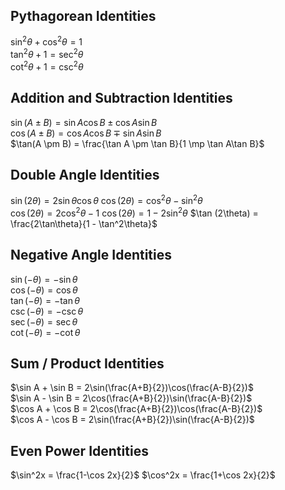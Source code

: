 ## Pythagorean Identities
$\sin^2{\theta} + \cos^2{\theta} = 1$  
$\tan^2{\theta} + 1 = \sec^2{\theta}$  
$\cot^2\theta + 1 = \csc^2\theta$  

## Addition and Subtraction Identities
$\sin(A \pm B) = \sin{A}\cos{B} \pm \cos{A}\sin{B}$  
$\cos(A \pm B) = \cos{A}\cos{B} \mp \sin{A}\sin{B}$  
$\tan(A \pm B) = \frac{\tan A \pm \tan B}{1 \mp \tan A\tan B}$  

## Double Angle Identities
$\sin (2\theta) = 2\sin\theta\cos\theta$ 
$\cos (2\theta) = \cos^2\theta-\sin^2\theta$  
$\cos(2\theta) = 2\cos^2\theta - 1$
$\cos(2\theta) = 1 - 2\sin^2\theta$
$\tan (2\theta) = \frac{2\tan\theta}{1 - \tan^2\theta}$  

## Negative Angle Identities
$\sin(-\theta) = -\sin\theta$  
$\cos(-\theta) = \cos\theta$  
$\tan(-\theta) = -\tan\theta$  
$\csc(-\theta) = -\csc\theta$  
$\sec(-\theta) = \sec\theta$  
$\cot(-\theta) = -\cot\theta$   

## Sum / Product Identities
$\sin A + \sin B = 2\sin(\frac{A+B}{2})\cos(\frac{A-B}{2})$  
$\sin A - \sin B = 2\cos(\frac{A+B}{2})\sin(\frac{A-B}{2})$  
$\cos A + \cos B = 2\cos(\frac{A+B}{2})\cos(\frac{A-B}{2})$  
$\cos A - \cos B = 2\sin(\frac{A+B}{2})\sin(\frac{A-B}{2})$  

## Even Power Identities
$\sin^2x = \frac{1-\cos 2x}{2}$
$\cos^2x = \frac{1+\cos 2x}{2}$
